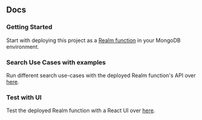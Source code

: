 ## Docs

### Getting Started

Start with deploying this project as a [Realm function](deploy.md) in your MongoDB environment.

### Search Use Cases with examples

Run different search use-cases with the deployed Realm function's API over [here](REST.md).

### Test with UI

Test the deployed Realm function with a React UI over [here](test-with-ui.md).